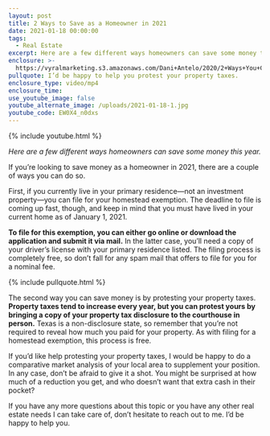 ```yaml
---
layout: post
title: 2 Ways to Save as a Homeowner in 2021
date: 2021-01-18 00:00:00
tags:
  - Real Estate
excerpt: Here are a few different ways homeowners can save some money this year.
enclosure: >-
  https://vyralmarketing.s3.amazonaws.com/Dani+Antelo/2020/2+Ways+You+Can+Save+Money+as+a+Homeowner+in+2020.mp4
pullquote: I’d be happy to help you protest your property taxes.
enclosure_type: video/mp4
enclosure_time:
use_youtube_image: false
youtube_alternate_image: /uploads/2021-01-18-1.jpg
youtube_code: EW0X4_n0dxs
---
```


{% include youtube.html %}

*Here are a few different ways homeowners can save some money this year.*

If you’re looking to save money as a homeowner in 2021, there are a couple of ways you can do so.&nbsp;

First, if you currently live in your primary residence—not an investment property—you can file for your homestead exemption. The deadline to file is coming up fast, though, and keep in mind that you must have lived in your current home as of January 1, 2021.&nbsp;

**To file for this exemption, you can either go online or download the application and submit it via mail.** In the latter case, you’ll need a copy of your driver’s license with your primary residence listed. The filing process is completely free, so don’t fall for any spam mail that offers to file for you for a nominal fee.

{% include pullquote.html %}

The second way you can save money is by protesting your property taxes. **Property taxes tend to increase every year, but you can protest yours by bringing a copy of your property tax disclosure to the courthouse in person.** Texas is a non-disclosure state, so remember that you’re not required to reveal how much you paid for your property. As with filing for a homestead exemption, this process is free.&nbsp;

If you’d like help protesting your property taxes, I would be happy to do a comparative market analysis of your local area to supplement your position. In any case, don’t be afraid to give it a shot. You might be surprised at how much of a reduction you get, and who doesn’t want that extra cash in their pocket?

If you have any more questions about this topic or you have any other real estate needs I can take care of, don’t hesitate to reach out to me. I’d be happy to help you.
